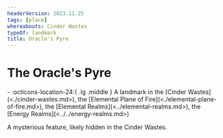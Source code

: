 ```yaml
---
headerVersion: 2023.11.25
tags: [place]
whereabouts: Cinder Wastes
typeOf: landmark
title: Oracle's Pyre
---
```

# The Oracle's Pyre
<div class="grid cards ext-narrow-margin ext-one-column" markdown>
-    :octicons-location-24:{ .lg .middle } A landmark in the [Cinder Wastes](<./cinder-wastes.md>), the [Elemental Plane of Fire](<./elemental-plane-of-fire.md>), the [Elemental Realms](<../elemental-realms.md>), the [Energy Realms](<../../energy-realms.md>)  
</div>


A mysterious feature, likely hidden in the Cinder Wastes. 

